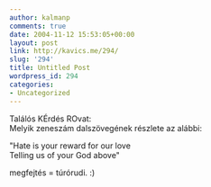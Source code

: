 ```yaml
---
author: kalmanp
comments: true
date: 2004-11-12 15:53:05+00:00
layout: post
link: http://kavics.me/294/
slug: '294'
title: Untitled Post
wordpress_id: 294
categories:
- Uncategorized
---
```


Találós KÉrdés ROvat:  
Melyik zeneszám dalszövegének részlete az alábbi:




"Hate is your reward for our love  
Telling us of your God above"




megfejtés = túrórudi. :) 
